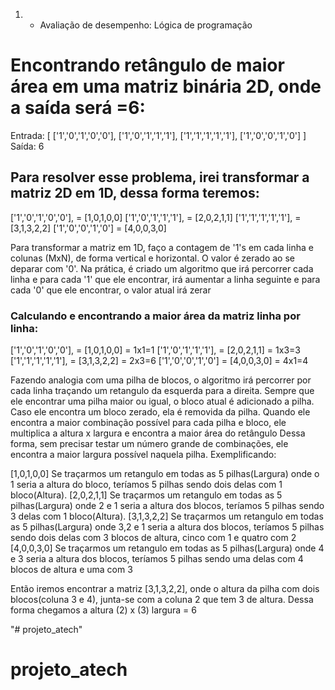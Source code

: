 


1. - Avaliação de desempenho: Lógica de programação 

# Encontrando retângulo de maior área em uma matriz binária 2D, onde a saída será =6:

Entrada:
[
  ['1','0','1','0','0'],
  ['1','0','1','1','1'],
  ['1','1','1','1','1'],
  ['1','0','0','1','0']
]
Saída: 6

## Para resolver esse problema, irei transformar a matriz 2D em 1D, dessa forma teremos:

  ['1','0','1','0','0'], = [1,0,1,0,0]
  ['1','0','1','1','1'], = [2,0,2,1,1]
  ['1','1','1','1','1'], = [3,1,3,2,2]
  ['1','0','0','1','0']  = [4,0,0,3,0]
  
  Para transformar a matriz em 1D, faço a contagem de '1's em cada linha e colunas (MxN), de forma vertical e horizontal. O valor é zerado ao se deparar com '0'.
  Na prática, é criado um algoritmo que irá percorrer cada linha e para cada '1' que ele encontrar, irá aumentar a linha seguinte e para cada '0' que ele encontrar, o valor atual irá zerar
  
  ### Calculando e encontrando a maior área da matriz linha por linha:
  
  ['1','0','1','0','0'], = [1,0,1,0,0] = 1x1=1
  ['1','0','1','1','1'], = [2,0,2,1,1] = 1x3=3
  ['1','1','1','1','1'], = [3,1,3,2,2] = 2x3=6
  ['1','0','0','1','0']  = [4,0,0,3,0] = 4x1=4
  
  Fazendo analogia com uma pilha de blocos, o algoritmo irá percorrer por cada linha traçando um retangulo da esquerda para a direita. Sempre que ele encontrar uma
  pilha maior ou igual, o bloco atual é adicionado a pilha. Caso ele encontra um bloco zerado, ela é removida da pilha. Quando ele encontra a maior combinação possível para cada pilha e bloco,
  ele multiplica a altura x largura e encontra a maior área do retângulo
  Dessa forma, sem precisar testar um número grande de combinações, ele encontra a maior largura possível naquela pilha. Exemplificando:
  
  [1,0,1,0,0] Se traçarmos um retangulo em todas as 5 pilhas(Largura) onde o 1 seria a altura do bloco, teríamos 5 pilhas sendo dois delas com 1 bloco(Altura).
  [2,0,2,1,1] Se traçarmos um retangulo em todas as 5 pilhas(Largura) onde 2 e 1 seria a altura dos blocos, teríamos 5 pilhas sendo 3 delas com 1 bloco(Altura).
  [3,1,3,2,2] Se traçarmos um retangulo em todas as 5 pilhas(Largura) onde 3,2 e 1 seria a altura dos blocos, teríamos 5 pilhas sendo dois delas com 3 blocos de altura, cinco com 1 e quatro com 2
  [4,0,0,3,0] Se traçarmos um retangulo em todas as 5 pilhas(Largura) onde 4 e 3 seria a altura dos blocos, teríamos 5 pilhas sendo uma delas com 4 blocos de altura e uma com 3 
  
  Então iremos encontrar a matriz [3,1,3,2,2], onde o altura da pilha com dois blocos(coluna 3 e 4), junta-se com a coluna 2 que tem 3 de altura.
  Dessa forma chegamos a altura (2) x (3) largura = 6
  
  
  "# projeto_atech" 
# projeto_atech

